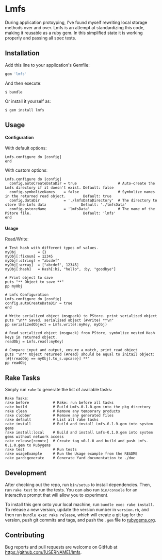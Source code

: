 # Lmfs

During application protoyping, I've found myself rewriting local storage methods over and over. Lmfs is an attempt at standardizing this code, making it reusable as a ruby gem. In this simplified state it is working properly and passing all spec tests.

## Installation

Add this line to your application's Gemfile:

```ruby
gem 'lmfs'
```

And then execute:

    $ bundle

Or install it yourself as:

    $ gem install lmfs

## Usage

#### Configuration
With default options:
```
Lmfs.configure do |config|
end
```

With custom options:
```
Lmfs.configure do |config|
  config.autoCreateDataDir = true                   # Auto-create the Lmfs directory if it doesn't exist. Default: false
  config.symbolizeNames    = false                  # Symbolize names in the returned read object.        Default: true
  config.dataDir           = './lmfsDataDirectory'  # The directory to store the Lmfs data                Default: './lmfsData'
  config.pstoreName        = 'lmfsData'             # The name of the PStore file.                        Default: 'lmfs'
end
```

#### Usage
Read/Write:
```
# Test hash with different types of values.
myObj          = {}
myObj[:fixnum] = 12345
myObj[:string] = "abcdef"
myObj[:array]  = ["abcdef", 12345]
myObj[:hash]   = Hash[:hi, "hello", :by, "goodbye"]

# Print object to save
puts "** Object to save **"
pp myObj

# Lmfs Configuration
Lmfs.configure do |config|
config.autoCreateDataDir = true
end

# Write serialized object (msgpack) to PStore. print serialized object
puts "\n** Saved, serialized object (#write) **\n"
pp serializedObject = Lmfs.write(:myKey, myObj)

# Read serialized object (msgpack) from PStore, symbolize nested Hash keys in returned object.
readObj = Lmfs.read(:myKey)

# Compare input and output, ensure a match, print read object
puts "\n** Object returned (#read) should be equal to initail object: [#{(readObj == myObj).to_s.upcase}] **"
pp readObj
```

## Rake Tasks
Simply run `rake` to generate the list of available tasks:

```
Rake Tasks:
rake before           # Rake: run before all tasks
rake build            # Build Lmfs-0.1.0.gem into the pkg directory
rake clean            # Remove any temporary products
rake clobber          # Remove any generated files
rake default          # List all rake tasks
rake install          # Build and install Lmfs-0.1.0.gem into system gems
rake install:local    # Build and install Lmfs-0.1.0.gem into system gems without network access
rake release[remote]  # Create tag v0.1.0 and build and push Lmfs-0.1.0.gem to Rubygems
rake test             # Run tests
rake usageExample     # Run the Usage example from the README
rake yard:generate    # Generate Yard documentation to ./doc
```

## Development

After checking out the repo, run `bin/setup` to install dependencies. Then, run `rake test` to run the tests. You can also run `bin/console` for an interactive prompt that will allow you to experiment.

To install this gem onto your local machine, run `bundle exec rake install`. To release a new version, update the version number in `version.rb`, and then run `bundle exec rake release`, which will create a git tag for the version, push git commits and tags, and push the `.gem` file to [rubygems.org](https://rubygems.org).

## Contributing

Bug reports and pull requests are welcome on GitHub at https://github.com/[USERNAME]/lmfs.